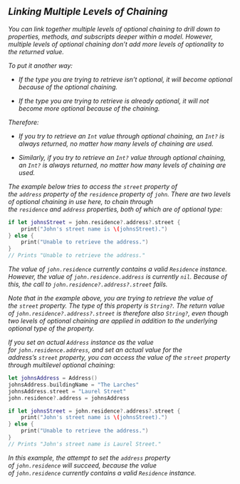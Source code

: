 ## *Linking Multiple Levels of Chaining*

*You can link together multiple levels of optional chaining to drill down to properties, methods, and subscripts deeper within a model. However, multiple levels of optional chaining don’t add more levels of optionality to the returned value.*

*To put it another way:*

- *If the type you are trying to retrieve isn’t optional, it will become optional because of the optional chaining.*

- *If the type you are trying to retrieve is already optional, it will not become more optional because of the chaining.*

*Therefore:*

- *If you try to retrieve an `Int` value through optional chaining, an `Int?` is always returned, no matter how many levels of chaining are used.*

- *Similarly, if you try to retrieve an `Int?` value through optional chaining, an `Int?` is always returned, no matter how many levels of chaining are used.*

*The example below tries to access the `street` property of the `address` property of the `residence` property of `john`. There are two levels of optional chaining in use here, to chain through the `residence` and `address` properties, both of which are of optional type:*

```swift
if let johnsStreet = john.residence?.address?.street {
    print("John's street name is \(johnsStreet).")
} else {
    print("Unable to retrieve the address.")
}
// Prints "Unable to retrieve the address."

```

*The value of `john.residence` currently contains a valid `Residence` instance. However, the value of `john.residence.address` is currently `nil`. Because of this, the call to `john.residence?.address?.street` fails.*

*Note that in the example above, you are trying to retrieve the value of the `street` property. The type of this property is `String?`. The return value of `john.residence?.address?.street` is therefore also `String?`, even though two levels of optional chaining are applied in addition to the underlying optional type of the property.*

*If you set an actual `Address` instance as the value for `john.residence.address`, and set an actual value for the address’s `street` property, you can access the value of the `street` property through multilevel optional chaining:*

```swift
let johnsAddress = Address()
johnsAddress.buildingName = "The Larches"
johnsAddress.street = "Laurel Street"
john.residence?.address = johnsAddress

if let johnsStreet = john.residence?.address?.street {
    print("John's street name is \(johnsStreet).")
} else {
    print("Unable to retrieve the address.")
}
// Prints "John's street name is Laurel Street."
```

*In this example, the attempt to set the `address` property of `john.residence` will succeed, because the value of `john.residence` currently contains a valid `Residence` instance.*


